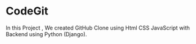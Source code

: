 # CodeGit
In this Project , We created GitHub Clone using Html CSS JavaScript with Backend using Python (Django).
